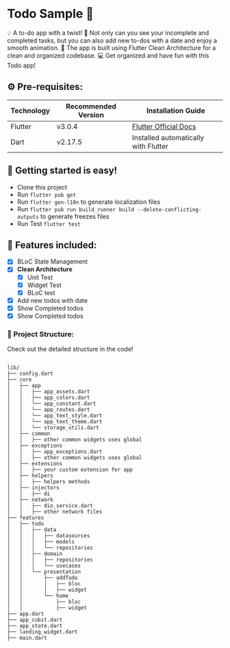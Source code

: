 <br>

# Todo Sample 📱

💡 A to-do app with a twist! 🎉 Not only can you see your incomplete and completed tasks, but you can also add new to-dos with a date and enjoy a smooth animation. 🤩 The app is built using Flutter Clean Architecture for a clean and organized codebase. 💻 Get organized and have fun with this Todo app!

## ⚙️ Pre-requisites:

| Technology | Recommended Version | Installation Guide                                                    |
|------------|---------------------|-----------------------------------------------------------------------|
| Flutter    | v3.0.4              | [Flutter Official Docs](https://flutter.dev/docs/get-started/install) |
| Dart       | v2.17.5             | Installed automatically with Flutter                                  |

## 🚀 Getting started is easy!

- Clone this project
- Run `flutter pub get`
- Run `flutter gen-l10n` to generate localization files
- Run `flutter pub run build_runner build --delete-conflicting-outputs` to generate freezes files
- Run Test `flutter test`

## 🎉 Features included:

- [x] BLoC State Management
- [x] **Clean Architecture**
    - [x] Unit Test
    - [x] Widget Test
    - [x] BLoC test
- [x] Add new todos with date
- [x] Show Completed todos
- [x] Show Completed todos

### 📁 Project Structure:
Check out the detailed structure in the code!




````

lib/
├── config.dart
├── core
│   ├── app
│   │   ├── app_assets.dart
│   │   ├── app_colors.dart
│   │   └── app_constant.dart
│   │   └── app_routes.dart
│   │   └── app_text_style.dart
│   │   └── app_text_theme.dart
│   │   └── storage_utils.dart
│   ├── common
│   │   ├── other common widgets uses global 
│   ├── exceptions
│   │   ├── app_exceptions.dart
│   │   ├── other common widgets uses global
│   ├── extensions
│   │   ├── your custom extension for app
│   ├── helpers
│   │   ├── helpers methods
│   ├── injectors
│   │   ├── di 
│   ├── network
│   │   ├── dio_service.dart
│   │   ├── other network files
├── features
│   ├── todo
│   │   ├── data
│   │   │   ├── datasources
│   │   │   ├── models
│   │   │   └── repositories
│   │   ├── domain
│   │   │   ├── repositories
│   │   │   └── usecases
│   │   └── presentation
│   │       ├── addTodo
│   │       │   ├── bloc
│   │       │   ├── widget
│   │       └── home
│   │           ├── bloc
│   │           ├── widget
├── app.dart
├── app_cubit.dart
├── app_state.dart
├── landing_widget.dart
├── main.dart

````

